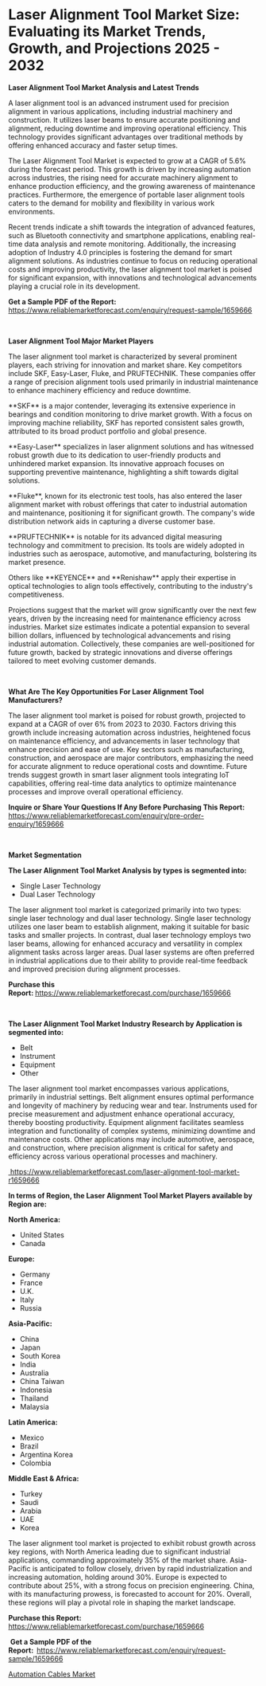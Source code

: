 <p><h1>Laser Alignment Tool Market Size: Evaluating its Market Trends, Growth, and Projections 2025 - 2032</h1></p><p><strong>Laser Alignment Tool Market Analysis and Latest Trends</strong></p>
<p><p>A laser alignment tool is an advanced instrument used for precision alignment in various applications, including industrial machinery and construction. It utilizes laser beams to ensure accurate positioning and alignment, reducing downtime and improving operational efficiency. This technology provides significant advantages over traditional methods by offering enhanced accuracy and faster setup times.</p><p>The Laser Alignment Tool Market is expected to grow at a CAGR of 5.6% during the forecast period. This growth is driven by increasing automation across industries, the rising need for accurate machinery alignment to enhance production efficiency, and the growing awareness of maintenance practices. Furthermore, the emergence of portable laser alignment tools caters to the demand for mobility and flexibility in various work environments.</p><p>Recent trends indicate a shift towards the integration of advanced features, such as Bluetooth connectivity and smartphone applications, enabling real-time data analysis and remote monitoring. Additionally, the increasing adoption of Industry 4.0 principles is fostering the demand for smart alignment solutions. As industries continue to focus on reducing operational costs and improving productivity, the laser alignment tool market is poised for significant expansion, with innovations and technological advancements playing a crucial role in its development.</p></p>
<p><strong>Get a Sample PDF of the Report:&nbsp;</strong> <a href="https://www.reliablemarketforecast.com/enquiry/request-sample/1659666?utm_campaign=2467&utm_medium=2&utm_source=Github&utm_content=ia&utm_term=17022025&utm_id=laser-alignment-tool">https://www.reliablemarketforecast.com/enquiry/request-sample/1659666</a></p>
<p>&nbsp;</p>
<p><strong>Laser Alignment Tool Major Market Players</strong></p>
<p><p>The laser alignment tool market is characterized by several prominent players, each striving for innovation and market share. Key competitors include SKF, Easy-Laser, Fluke, and PRUFTECHNIK. These companies offer a range of precision alignment tools used primarily in industrial maintenance to enhance machinery efficiency and reduce downtime.</p><p>**SKF** is a major contender, leveraging its extensive experience in bearings and condition monitoring to drive market growth. With a focus on improving machine reliability, SKF has reported consistent sales growth, attributed to its broad product portfolio and global presence.</p><p>**Easy-Laser** specializes in laser alignment solutions and has witnessed robust growth due to its dedication to user-friendly products and unhindered market expansion. Its innovative approach focuses on supporting preventive maintenance, highlighting a shift towards digital solutions.</p><p>**Fluke**, known for its electronic test tools, has also entered the laser alignment market with robust offerings that cater to industrial automation and maintenance, positioning it for significant growth. The company's wide distribution network aids in capturing a diverse customer base.</p><p>**PRUFTECHNIK** is notable for its advanced digital measuring technology and commitment to precision. Its tools are widely adopted in industries such as aerospace, automotive, and manufacturing, bolstering its market presence.</p><p>Others like **KEYENCE** and **Renishaw** apply their expertise in optical technologies to align tools effectively, contributing to the industry's competitiveness.</p><p>Projections suggest that the market will grow significantly over the next few years, driven by the increasing need for maintenance efficiency across industries. Market size estimates indicate a potential expansion to several billion dollars, influenced by technological advancements and rising industrial automation. Collectively, these companies are well-positioned for future growth, backed by strategic innovations and diverse offerings tailored to meet evolving customer demands.</p></p>
<p>&nbsp;</p>
<p><strong>What Are The Key Opportunities For Laser Alignment Tool Manufacturers?</strong></p>
<p><p>The laser alignment tool market is poised for robust growth, projected to expand at a CAGR of over 6% from 2023 to 2030. Factors driving this growth include increasing automation across industries, heightened focus on maintenance efficiency, and advancements in laser technology that enhance precision and ease of use. Key sectors such as manufacturing, construction, and aerospace are major contributors, emphasizing the need for accurate alignment to reduce operational costs and downtime. Future trends suggest growth in smart laser alignment tools integrating IoT capabilities, offering real-time data analytics to optimize maintenance processes and improve overall operational efficiency.</p></p>
<p><strong>Inquire or Share Your Questions If Any Before Purchasing This Report:</strong> <a href="https://www.reliablemarketforecast.com/enquiry/pre-order-enquiry/1659666?utm_campaign=2467&utm_medium=2&utm_source=Github&utm_content=ia&utm_term=17022025&utm_id=laser-alignment-tool">https://www.reliablemarketforecast.com/enquiry/pre-order-enquiry/1659666</a></p>
<p>&nbsp;</p>
<p><strong>Market Segmentation</strong></p>
<p><strong>The Laser Alignment Tool Market Analysis by types is segmented into:</strong></p>
<p><ul><li>Single Laser Technology</li><li>Dual Laser Technology</li></ul></p>
<p><p>The laser alignment tool market is categorized primarily into two types: single laser technology and dual laser technology. Single laser technology utilizes one laser beam to establish alignment, making it suitable for basic tasks and smaller projects. In contrast, dual laser technology employs two laser beams, allowing for enhanced accuracy and versatility in complex alignment tasks across larger areas. Dual laser systems are often preferred in industrial applications due to their ability to provide real-time feedback and improved precision during alignment processes.</p></p>
<p><strong>Purchase this Report:&nbsp;</strong><a href="https://www.reliablemarketforecast.com/purchase/1659666?utm_campaign=2467&utm_medium=2&utm_source=Github&utm_content=ia&utm_term=17022025&utm_id=laser-alignment-tool">https://www.reliablemarketforecast.com/purchase/1659666</a></p>
<p>&nbsp;</p>
<p><strong>The Laser Alignment Tool Market Industry Research by Application is segmented into:</strong></p>
<p><ul><li>Belt</li><li>Instrument</li><li>Equipment</li><li>Other</li></ul></p>
<p><p>The laser alignment tool market encompasses various applications, primarily in industrial settings. Belt alignment ensures optimal performance and longevity of machinery by reducing wear and tear. Instruments used for precise measurement and adjustment enhance operational accuracy, thereby boosting productivity. Equipment alignment facilitates seamless integration and functionality of complex systems, minimizing downtime and maintenance costs. Other applications may include automotive, aerospace, and construction, where precision alignment is critical for safety and efficiency across various operational processes and machinery.</p></p>
<p><a href="https://www.reliablemarketforecast.com/laser-alignment-tool-market-r1659666?utm_campaign=2467&utm_medium=2&utm_source=Github&utm_content=ia&utm_term=17022025&utm_id=laser-alignment-tool">&nbsp;https://www.reliablemarketforecast.com/laser-alignment-tool-market-r1659666</a></p>
<p><strong>In terms of Region, the Laser Alignment Tool Market Players available by Region are:</strong></p>
<p>
    <p> <strong> North America: </strong>
        <ul>
            <li>United States</li>
            <li>Canada</li>
        </ul>
        </p> 
    <p> <strong> Europe: </strong>
        <ul>
            <li>Germany</li>
            <li>France</li>
            <li>U.K.</li>
            <li>Italy</li>
            <li>Russia</li>
        </ul>
        </p> 
    <p> <strong> Asia-Pacific: </strong>
        <ul>
            <li>China</li>
            <li>Japan</li>
            <li>South Korea</li>
            <li>India</li>
            <li>Australia</li>
            <li>China Taiwan</li>
            <li>Indonesia</li>
            <li>Thailand</li>
            <li>Malaysia</li>
        </ul>
        </p> 
    <p> <strong> Latin America: </strong>
        <ul>
            <li>Mexico</li>
            <li>Brazil</li>
            <li>Argentina Korea</li>
            <li>Colombia</li>
        </ul>
        </p> 
    <p> <strong> Middle East & Africa: </strong>
        <ul>
            <li>Turkey</li>
            <li>Saudi</li>
            <li>Arabia</li>
            <li>UAE</li>
            <li>Korea</li>
        </ul>
    </p>
    </p>
<p><p>The laser alignment tool market is projected to exhibit robust growth across key regions, with North America leading due to significant industrial applications, commanding approximately 35% of the market share. Asia-Pacific is anticipated to follow closely, driven by rapid industrialization and increasing automation, holding around 30%. Europe is expected to contribute about 25%, with a strong focus on precision engineering. China, with its manufacturing prowess, is forecasted to account for 20%. Overall, these regions will play a pivotal role in shaping the market landscape.</p></p>
<p><strong>Purchase this Report: </strong><a href="https://www.reliablemarketforecast.com/purchase/1659666?utm_campaign=2467&utm_medium=2&utm_source=Github&utm_content=ia&utm_term=17022025&utm_id=laser-alignment-tool">https://www.reliablemarketforecast.com/purchase/1659666</a></p>
<p>&nbsp;<strong>Get a Sample PDF of the Report:&nbsp;&nbsp;</strong><a href="https://www.reliablemarketforecast.com/enquiry/request-sample/1659666?utm_campaign=2467&utm_medium=2&utm_source=Github&utm_content=ia&utm_term=17022025&utm_id=laser-alignment-tool">https://www.reliablemarketforecast.com/enquiry/request-sample/1659666</a></p>
<p><strong></strong></p>
<p><p><a href="https://github.com/danikabiele541/Market-Research-Report-List-1/blob/main/automation-cables-market.md?utm_campaign=2467&utm_medium=2&utm_source=Github&utm_content=ia&utm_term=17022025&utm_id=laser-alignment-tool">Automation Cables Market</a></p></p>